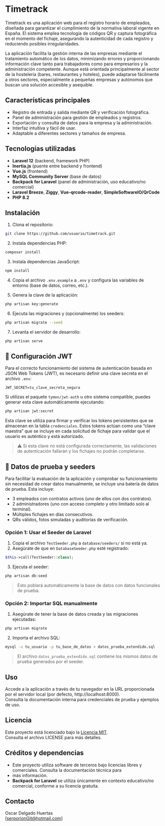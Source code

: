 # Timetrack

Timetrack es una aplicación web para el registro horario de empleados, diseñada para garantizar el cumplimiento de la
normativa laboral vigente en España. El sistema emplea tecnología de códigos QR y captura fotográfica en el momento del
fichaje, asegurando la autenticidad de cada registro y reduciendo posibles irregularidades.

La aplicación facilita la gestión interna de las empresas mediante el tratamiento automático de los datos, minimizando
errores y proporcionando información clave tanto para trabajadores como para empresarios y la administración competente.
Aunque está orientada principalmente al sector de la hostelería (bares, restaurantes y hoteles), puede adaptarse
fácilmente a otros sectores, especialmente a pequeñas empresas y autónomos que buscan una solución accesible y asequible.

## Características principales

- Registro de entrada y salida mediante QR y verificación fotográfica.
- Panel de administración para gestión de empleados y registros.
- Exportación y consulta de datos para la empresa y la administración.
- Interfaz intuitiva y fácil de usar.
- Adaptable a diferentes sectores y tamaños de empresa.

## Tecnologías utilizadas

- **Laravel 12** (backend, framework PHP)
- **Inertia.js** (puente entre backend y frontend)
- **Vue.js** (frontend)
- **MySQL Community Server** (base de datos)
- **Backpack for Laravel** (panel de administración, uso educativo/no comercial)
- **Laravel Breeze**, **Ziggy**, **Vue-qrcode-reader**, **SimpleSoftwareIO/QrCode**
- **PHP 8.2**

## Instalación

1. Clona el repositorio:

```bash
git clone https://github.com/usuario/timetrack.git
```

2. Instala dependencias PHP:

```bash
composer install
```

3. Instala dependencias JavaScript:

```bash
npm install
```

4. Copia el archivo `.env.example` a `.env` y configura las variables de entorno (base de datos, correo, etc.).

5. Genera la clave de la aplicación:

```bash
php artisan key:generate
```

6. Ejecuta las migraciones y (opcionalmente) los seeders:

```bash
php artisan migrate --seed
```

7. Levanta el servidor de desarrollo:

```bash
php artisan serve
```

## 🔐 Configuración JWT

Para el correcto funcionamiento del sistema de autenticación basada en JSON Web Tokens (JWT), es necesario definir una 
clave secreta en el archivo `.env`:

```env
JWT_SECRET=tu_clave_secreta_segura
```

Si utilizas el paquete `tymon/jwt-auth` u otro sistema compatible, puedes generar esta clave automáticamente ejecutando:

```bash
php artisan jwt:secret
```

Esta clave se utiliza para firmar y verificar los tokens persistentes que se almacenan en la tabla `credenciales`. Estos 
tokens actúan como una “clave maestra” que se incluye en cada solicitud de fichaje para validar que el usuario es 
auténtico y está autorizado.

> ⚠️ Si esta clave no está configurada correctamente, las validaciones de autenticación fallarán y los fichajes no podrán 
> completarse.

## 🧪 Datos de prueba y seeders

Para facilitar la evaluación de la aplicación y comprobar su funcionamiento sin necesidad de crear datos manualmente,
se incluye una batería de datos de prueba. Esta incluye:

- 3 empleados con contratos activos (uno de ellos con dos contratos).
- 2 administradores (uno con acceso completo y otro limitado solo al terminal).
- Múltiples fichajes en días consecutivos.
- QRs válidos, fotos simuladas y auditorías de verificación.

### Opción 1: Usar el Seeder de Laravel

1. Copia el archivo `TestSeeder.php` a `database/seeders/` si no está ya.
2. Asegúrate de que en `DatabaseSeeder.php` esté registrado:

```php
$this->call(TestSeeder::class);
```

3. Ejecuta el seeder:

```bash
php artisan db:seed
```

> Esto poblará automáticamente la base de datos con datos funcionales de prueba.

### Opción 2: Importar SQL manualmente

1. Asegúrate de tener la base de datos creada y las migraciones ejecutadas:

```bash
php artisan migrate
```

2. Importa el archivo SQL:

```bash
mysql -u tu_usuario -p tu_base_de_datos < datos_prueba_extendido.sql
```

> El archivo `datos_prueba_extendido.sql` contiene los mismos datos de prueba generados por el seeder.

## Uso

Accede a la aplicación a través de tu navegador en la URL proporcionada por el servidor local (por defecto,
http://localhost:8000).  
Consulta la documentación interna para credenciales de prueba y ejemplos de uso.

## Licencia

Este proyecto está licenciado bajo la [Licencia MIT](LICENSE).  
Consulta el archivo LICENSE para más detalles.

## Créditos y dependencias

- Este proyecto utiliza software de terceros bajo licencias libres y comerciales. Consulta la documentación técnica para
- más información.
- **Backpack for Laravel** se utiliza únicamente en contexto educativo/no comercial, conforme a su licencia gratuita.

## Contacto

Oscar Delgado Huertas  
[serporionGit@hotmail.com]
